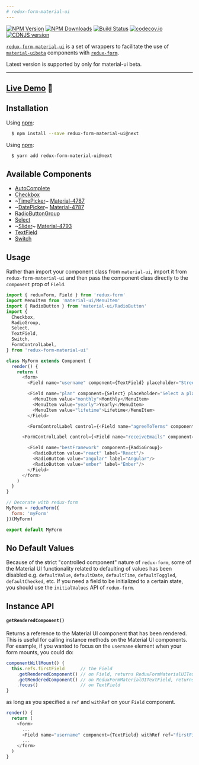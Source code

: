 ```yaml
---
# redux-form-material-ui
---
```

[![NPM Version](https://img.shields.io/npm/v/redux-form-material-ui.svg?style=flat-square)](https://www.npmjs.com/package/redux-form-material-ui)
[![NPM Downloads](https://img.shields.io/npm/dm/redux-form-material-ui.svg?style=flat-square)](https://www.npmjs.com/package/redux-form-material-ui)
[![Build Status](https://img.shields.io/travis/erikras/redux-form-material-ui/master.svg?style=flat-square)](https://travis-ci.org/erikras/redux-form-material-ui)
[![codecov.io](https://codecov.io/github/erikras/redux-form-material-ui/coverage.svg?branch=master)](https://codecov.io/github/erikras/redux-form-material-ui?branch=master)
[![CDNJS version](https://img.shields.io/cdnjs/v/redux-form-material-ui.svg)](https://cdnjs.com/libraries/redux-form-material-ui)

[`redux-form-material-ui`](https://github.com/erikras/redux-form-material-ui) is a set of
wrappers to facilitate the use of
[`material-uibeta`](https://github.com/callemall/material-ui) components with
[`redux-form`](https://github.com/erikras/redux-form).

Latest version is supported by only for material-ui beta.

---

## [Live Demo](http://erikras.github.io/redux-form-material-ui/) :eyes:

## Installation

Using [npm](https://www.npmjs.org/):

```bash
  $ npm install --save redux-form-material-ui@next
```

Using [npm](https://yarnpkg.com):

```bash
  $ yarn add redux-form-material-ui@next
```

## Available Components

* [AutoComplete](http://www.material-ui.com/#/components/auto-complete)
* [Checkbox](http://www.material-ui.com/#/components/checkbox)
* ~[TimePicker](http://www.material-ui.com/#/components/time-picker)~ [Material-4787](https://github.com/callemall/material-ui/issues/4787)
* ~[DatePicker](http://www.material-ui.com/#/components/date-picker)~ [Material-4787](https://github.com/callemall/material-ui/issues/4787)
* [RadioButtonGroup](http://www.material-ui.com/#/components/radio-button)
* [Select](http://www.material-ui.com/#/components/Select)
* ~[Slider](http://www.material-ui.com/#/components/slider)~ [Material-4793](https://github.com/callemall/material-ui/issues/4793)
* [TextField](http://www.material-ui.com/#/components/text-field)
* [Switch](https://material.io/guidelines/components/lists-controls.html#lists-controls-types-of-list-controls)

## Usage

Rather than import your component class from `material-ui`, import it from `redux-form-material-ui`
and then pass the component class directly to the `component` prop of `Field`.

```js
import { reduxForm, Field } from 'redux-form'
import MenuItem from 'material-ui/MenuItem'
import { RadioButton } from 'material-ui/RadioButton'
import {
  Checkbox,
  RadioGroup,
  Select,
  TextField,
  Switch,
  FormControlLabel,
} from 'redux-form-material-ui'

class MyForm extends Component {
  render() {
    return (
      <form>
        <Field name="username" component={TextField} placeholder="Street"/>

        <Field name="plan" component={Select} placeholder="Select a plan">
          <MenuItem value="monthly">Monthly</MenuItem>
          <MenuItem value="yearly">Yearly</MenuItem>
          <MenuItem value="lifetime">Lifetime</MenuItem>
        </Field>

        <FormControlLabel control={<Field name="agreeToTerms" component={Checkbox} /> } label="Agree to terms?" />

      <FormControlLabel control={<Field name="receiveEmails" component={Switch} /> } label="Please spam me!" />

        <Field name="bestFramework" component={RadioGroup}>
          <RadioButton value="react" label="React"/>
          <RadioButton value="angular" label="Angular"/>
          <RadioButton value="ember" label="Ember"/>
        </Field>
      </form>
    )
  }
}

// Decorate with redux-form
MyForm = reduxForm({
  form: 'myForm'
})(MyForm)

export default MyForm
```

## No Default Values

Because of the strict "controlled component" nature of `redux-form`,
some of the Material UI functionality related to defaulting of values has been disabled
e.g. `defaultValue`, `defaultDate`, `defaultTime`, `defaultToggled`, `defaultChecked`, etc.
If you need a field to be initialized to a certain state, you should use the `initialValues`
API of `redux-form`.

## Instance API

#### `getRenderedComponent()`

Returns a reference to the Material UI component that has been rendered. This is useful for
calling instance methods on the Material UI components. For example, if you wanted to focus on
the `username` element when your form mounts, you could do:

```js
componentWillMount() {
  this.refs.firstField      // the Field
    .getRenderedComponent() // on Field, returns ReduxFormMaterialUITextField
    .getRenderedComponent() // on ReduxFormMaterialUITextField, returns TextField
    .focus()                // on TextField
}
```

as long as you specified a `ref` and `withRef` on your `Field` component.

```js
render() {
  return (
    <form>
      ...
      <Field name="username" component={TextField} withRef ref="firstField"/>
      ...
    </form>
  )
}
```
